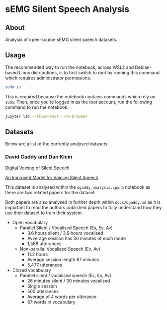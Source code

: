 # sEMG Silent Speech Analysis

## About

Analysis of open-source sEMG silent speech datasets.

## Usage

The recommended way to run the notebook, across WSL2
and Debian-based Linux distributions, is to first switch
to root by running this command which requires administrator
permissions.

```bash
sudo su
```

This is required because the notebook contains commands which
rely on `sudo`. Then, once you're logged in as the root account,
run the following command to run the notebook.

```bash
jupyter lab --allow-root --no-browser
```

## Datasets

Below are a list of the currently analysed datasets:

### David Gaddy and Dan Klein

[Digital Voicing of Silent Speech](https://arxiv.org/pdf/2010.02960.pdf)

[An Improved Model for Voicing Silent Speech](https://arxiv.org/pdf/2106.01933.pdf)

This dataset is analysed within the `dgaddy_analysis.ipynb`
notebook as there are two related papers for the dataset.

Both papers are also analysed in further depth within `docs/dgaddy.md`
as it is important to read the authors published papers to fully
understand how they use their dataset to train their system.

- Open vocabulary
    - Parallel Silent / Vocalised Speech (Es, Ev, Av)
        - 3.6 hours silent / 3.9 hours vocalised
        - Avverage sesison has 30 minutes of each mode
        - 1,588 utterances
    - Non-parallel Vocalised Speech (Ev, Av)
        - 11.2 hours
        - Average session length 67 minutes
        - 5,477 utterances
- Closed vocabulary
    - Parallel silent / vocalised speech (Es, Ev, Av)
        - 26 minutes silent / 30 minutes vocalised
        - Single session
        - 500 utterances
        - Average of 4 words per utterance
        - 67 words in vocabulary
